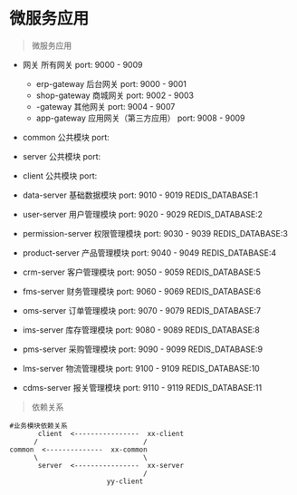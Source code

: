 # 微服务应用
> 微服务应用

- 网关                  所有网关            port: 9000 - 9009
  - erp-gateway        后台网关            port: 9000 - 9001
  - shop-gateway       商城网关            port: 9002 - 9003
  - -gateway           其他网关            port: 9004 - 9007
  - app-gateway        应用网关（第三方应用） port: 9008 - 9009

- common               公共模块         port: 
- server               公共模块         port: 
- client               公共模块         port:
- data-server          基础数据模块      port: 9010 - 9019  REDIS_DATABASE:1
- user-server          用户管理模块      port: 9020 - 9029  REDIS_DATABASE:2
- permission-server    权限管理模块      port: 9030 - 9039  REDIS_DATABASE:3
- product-server       产品管理模块      port: 9040 - 9049  REDIS_DATABASE:4
- crm-server           客户管理模块      port: 9050 - 9059  REDIS_DATABASE:5
- fms-server           财务管理模块      port: 9060 - 9069  REDIS_DATABASE:6
- oms-server           订单管理模块      port: 9070 - 9079  REDIS_DATABASE:7
- ims-server           库存管理模块      port: 9080 - 9089  REDIS_DATABASE:8
- pms-server           采购管理模块      port: 9090 - 9099  REDIS_DATABASE:9
- lms-server           物流管理模块      port: 9100 - 9109  REDIS_DATABASE:10
- cdms-server          报关管理模块      port: 9110 - 9119  REDIS_DATABASE:11

> 依赖关系
```shell
#业务模块依赖关系
       client  <----------------  xx-client
      /                          /
common  <--------------  xx-common
      \                          \
       server  <----------------  xx-server
                                 /
                        yy-client
```
